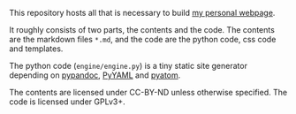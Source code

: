 This repository hosts all that is necessary to build [my personal webpage](https://ypei.me).

It roughly consists of two parts, the contents and the code. The contents are the markdown files `*.md`, and the code are the python code, css code and templates.

The python code (`engine/engine.py`) is a tiny static site generator depending on [pypandoc](https://pypi.python.org/pypi/pypandoc), [PyYAML](http://pyyaml.org/) and [pyatom](https://pypi.python.org/pypi/pyatom).

The contents are licensed under CC-BY-ND unless otherwise specified.
The code is licensed under GPLv3+.

